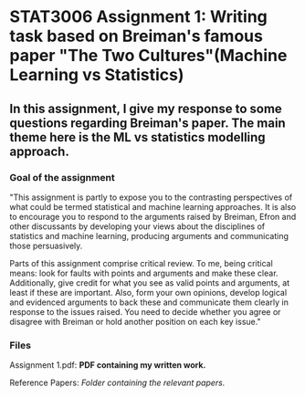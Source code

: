 # STAT3006 Assignment 1: Writing task based on Breiman's famous paper "The Two Cultures"(Machine Learning vs Statistics)

## In this assignment, I give my response to some questions regarding Breiman's paper. The main theme here is the ML vs statistics modelling approach.

### Goal of the assignment

"This assignment is partly to expose you to the contrasting perspectives of what could be
termed statistical and machine learning approaches. It is also to encourage you to respond to
the arguments raised by Breiman, Efron and other discussants by developing your views
about the disciplines of statistics and machine learning, producing arguments and
communicating those persuasively.

Parts of this assignment comprise critical review. To me, being critical means: look for faults
with points and arguments and make these clear. Additionally, give credit for what you see as
valid points and arguments, at least if these are important. Also, form your own opinions,
develop logical and evidenced arguments to back these and communicate them clearly in
response to the issues raised. You need to decide whether you agree or disagree with Breiman
or hold another position on each key issue."

### Files

Assignment 1.pdf: ****PDF containing my written work.****

Reference Papers: *Folder containing the relevant papers.*
